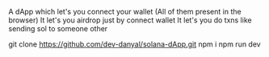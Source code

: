 A dApp which let's you connect your wallet (All of them present in the browser)
It let's you airdrop just by connect wallet
It let's you do txns like sending sol to someone other

git clone https://github.com/dev-danyal/solana-dApp.git
npm i
npm run dev